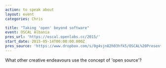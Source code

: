 ```yaml
---
action: to speak about
layout: event
categories: Chris

title: "Taking 'open' beyond software"
event: OSCAL Albania
pres_url: 'https://oscal.openlabs.cc/2015/'
start_date: 2015-05-14T00:00:00.000Z
pres_source: 'https://www.dropbox.com/s/0g4sjn82h03hfk5/OSCAL%20Presentation.key?dl=0'
---
```


What other creative endeavours use the concept of 'open source'?
